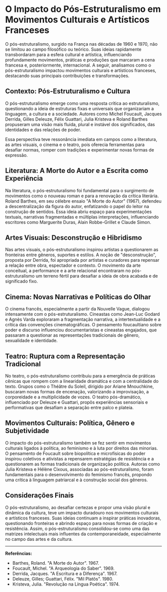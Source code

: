 
# O Impacto do Pós-Estruturalismo em Movimentos Culturais e Artísticos Franceses

O pós-estruturalismo, surgido na França nas décadas de 1960 e 1970, não se limitou ao campo filosófico ou teórico. Suas ideias rapidamente transbordaram para a esfera cultural e artística, influenciando profundamente movimentos, práticas e produções que marcaram a cena francesa e, posteriormente, internacional. A seguir, analisamos como o pós-estruturalismo impactou movimentos culturais e artísticos franceses, destacando suas principais contribuições e transformações.

## Contexto: Pós-Estruturalismo e Cultura

O pós-estruturalismo emerge como uma resposta crítica ao estruturalismo, questionando a ideia de estruturas fixas e universais que organizariam a linguagem, a cultura e a sociedade. Autores como Michel Foucault, Jacques Derrida, Gilles Deleuze, Félix Guattari, Julia Kristeva e Roland Barthes propuseram uma visão mais fluida, plural e instável dos significados, das identidades e das relações de poder.

Essa perspectiva teve ressonância imediata em campos como a literatura, as artes visuais, o cinema e o teatro, pois oferecia ferramentas para desafiar normas, romper com tradições e experimentar novas formas de expressão.

## Literatura: A Morte do Autor e a Escrita como Experiência

Na literatura, o pós-estruturalismo foi fundamental para o surgimento de movimentos como o nouveau roman e para a renovação da crítica literária. Roland Barthes, em seu célebre ensaio "A Morte do Autor" (1967), defendeu a descentralização da figura do autor, enfatizando o papel do leitor na construção de sentidos. Essa ideia abriu espaço para experimentações textuais, narrativas fragmentadas e múltiplas interpretações, influenciando escritores como Marguerite Duras, Alain Robbe-Grillet e Claude Simon.

## Artes Visuais: Desconstrução e Hibridismo

Nas artes visuais, o pós-estruturalismo inspirou artistas a questionarem as fronteiras entre gêneros, suportes e estilos. A noção de "desconstrução", proposta por Derrida, foi apropriada por artistas e curadores para repensar a relação entre obra, espectador e contexto. O movimento da arte conceitual, a performance e a arte relacional encontraram no pós-estruturalismo um terreno fértil para desafiar a ideia de obra acabada e de significado fixo.

## Cinema: Novas Narrativas e Políticas do Olhar

O cinema francês, especialmente a partir da Nouvelle Vague, dialogou intensamente com o pós-estruturalismo. Cineastas como Jean-Luc Godard e Agnès Varda exploraram a fragmentação narrativa, a intertextualidade e a crítica das convenções cinematográficas. O pensamento foucaultiano sobre poder e discurso influenciou documentaristas e cineastas engajados, que passaram a questionar as representações tradicionais de gênero, sexualidade e identidade.

## Teatro: Ruptura com a Representação Tradicional

No teatro, o pós-estruturalismo contribuiu para a emergência de práticas cênicas que rompem com a linearidade dramática e com a centralidade do texto. Grupos como o Théâtre du Soleil, dirigido por Ariane Mnouchkine, buscaram novas formas de encenação, valorizando a improvisação, a corporeidade e a multiplicidade de vozes. O teatro pós-dramático, influenciado por Deleuze e Guattari, propôs experiências sensoriais e performativas que desafiam a separação entre palco e plateia.

## Movimentos Culturais: Política, Gênero e Subjetividade

O impacto do pós-estruturalismo também se fez sentir em movimentos culturais ligados à política, ao feminismo e à luta por direitos das minorias. O pensamento de Foucault sobre biopolítica e microfísicas do poder inspirou coletivos e ativistas a repensarem estratégias de resistência e a questionarem as formas tradicionais de organização política. Autoras como Julia Kristeva e Hélène Cixous, associadas ao pós-estruturalismo, foram fundamentais para o desenvolvimento do feminismo francês, propondo uma crítica à linguagem patriarcal e à construção social dos gêneros.

## Considerações Finais

O pós-estruturalismo, ao desafiar certezas e propor uma visão plural e dinâmica da cultura, teve um impacto duradouro nos movimentos culturais e artísticos franceses. Suas ideias continuam a inspirar práticas inovadoras, questionando fronteiras e abrindo espaço para novas formas de criação e resistência. Assim, o pós-estruturalismo consolidou-se como uma das matrizes intelectuais mais influentes da contemporaneidade, especialmente no campo das artes e da cultura.

---
**Referências:**
- Barthes, Roland. "A Morte do Autor". 1967.
- Foucault, Michel. "A Arqueologia do Saber". 1969.
- Derrida, Jacques. "A Escritura e a Diferença". 1967.
- Deleuze, Gilles; Guattari, Félix. "Mil Platôs". 1980.
- Kristeva, Julia. "Revolução na Língua Poética". 1974.
```